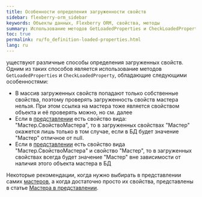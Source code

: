 ```yaml
---
title: Особенности определения загруженности свойств
sidebar: flexberry-orm_sidebar
keywords: Объекты данных, Flexberry ORM, свойства, методы
summary: Использование методов GetLoadedProperties и CheckLoadedProperty
toc: true
permalink: ru/fo_definition-loaded-properties.html
lang: ru
---
```


уществуют различные способы определения загруженных свойств. Одним из таких способов является использование методов `GetLoadedProperties` и `CheckLoadedProperty`, обладающие следующими особенностями:

* В массив загруженных свойств попадают только собственные свойства, поэтому проверять загруженность свойств мастера нельзя. При этом ссылка на мастера тоже является свойством объекта и её проверять можно, но см. далее
* Если в [представлении](fd_view-definition.html) есть свойство вида: "Мастер.СвойствоМастера", то в загруженных свойствах "Мастер" окажется лишь только в том случае, если в БД будет значение "Мастер" отличное от null.
* Если в [представлении](fd_view-definition.html) есть свойство вида "Мастер.СвойствоМастера" и свойство "Мастер", то в загруженных свойствах всегда будет значение "Мастер" вне зависимости от наличия этого объекта мастера в БД

Некоторые рекомендации, когда нужно выбирать в представлении самих [мастеров](fd_master-association.html), а когда достаточно просто их свойства, представлены в статье [Мастера в представлении](fd_masters-view.html).
